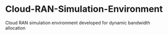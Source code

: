 # Cloud-RAN-Simulation-Environment
Cloud RAN simulation environment developed for dynamic bandwidth allocation
